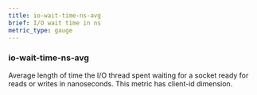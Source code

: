 ```yaml
---
title: io-wait-time-ns-avg
brief: I/O wait time in ns
metric_type: gauge
---
```


### io-wait-time-ns-avg

Average length of time the I/O thread spent waiting for a socket ready for reads or writes in nanoseconds. This metric has client-id dimension.
